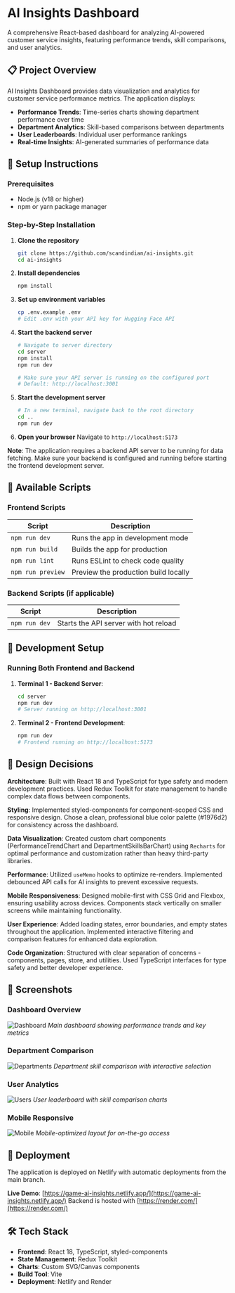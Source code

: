 # AI Insights Dashboard

A comprehensive React-based dashboard for analyzing AI-powered customer service insights, featuring performance trends, skill comparisons, and user analytics.

## 📋 Project Overview

AI Insights Dashboard provides data visualization and analytics for customer service performance metrics. The application displays:

- **Performance Trends**: Time-series charts showing department performance over time
- **Department Analytics**: Skill-based comparisons between departments
- **User Leaderboards**: Individual user performance rankings
- **Real-time Insights**: AI-generated summaries of performance data

## 🚀 Setup Instructions

### Prerequisites

- Node.js (v18 or higher)
- npm or yarn package manager

### Step-by-Step Installation

1. **Clone the repository**

   ```bash
   git clone https://github.com/scandindian/ai-insights.git
   cd ai-insights
   ```

2. **Install dependencies**

   ```bash
   npm install
   ```

3. **Set up environment variables**

   ```bash
   cp .env.example .env
   # Edit .env with your API key for Hugging Face API
   ```

4. **Start the backend server**

   ```bash
   # Navigate to server directory
   cd server
   npm install
   npm run dev

   # Make sure your API server is running on the configured port
   # Default: http://localhost:3001
   ```

5. **Start the development server**

   ```bash
   # In a new terminal, navigate back to the root directory
   cd ..
   npm run dev
   ```

6. **Open your browser**
   Navigate to `http://localhost:5173`

**Note**: The application requires a backend API server to be running for data fetching. Make sure your backend is configured and running before starting the frontend development server.

## 📜 Available Scripts

### Frontend Scripts

| Script            | Description                          |
| ----------------- | ------------------------------------ |
| `npm run dev`     | Runs the app in development mode     |
| `npm run build`   | Builds the app for production        |
| `npm run lint`    | Runs ESLint to check code quality    |
| `npm run preview` | Preview the production build locally |

### Backend Scripts (if applicable)

| Script        | Description                           |
| ------------- | ------------------------------------- |
| `npm run dev` | Starts the API server with hot reload |

## 🔧 Development Setup

### Running Both Frontend and Backend

1. **Terminal 1 - Backend Server**:

   ```bash
   cd server
   npm run dev
   # Server running on http://localhost:3001
   ```

2. **Terminal 2 - Frontend Development**:
   ```bash
   npm run dev
   # Frontend running on http://localhost:5173
   ```

## 🎨 Design Decisions

**Architecture**: Built with React 18 and TypeScript for type safety and modern development practices. Used Redux Toolkit for state management to handle complex data flows between components.

**Styling**: Implemented styled-components for component-scoped CSS and responsive design. Chose a clean, professional blue color palette (#1976d2) for consistency across the dashboard.

**Data Visualization**: Created custom chart components (PerformanceTrendChart and DepartmentSkillsBarChart) using `Recharts` for optimal performance and customization rather than heavy third-party libraries.

**Performance**: Utilized `useMemo` hooks to optimize re-renders. Implemented debounced API calls for AI insights to prevent excessive requests.

**Mobile Responsiveness**: Designed mobile-first with CSS Grid and Flexbox, ensuring usability across devices. Components stack vertically on smaller screens while maintaining functionality.

**User Experience**: Added loading states, error boundaries, and empty states throughout the application. Implemented interactive filtering and comparison features for enhanced data exploration.

**Code Organization**: Structured with clear separation of concerns - components, pages, store, and utilities. Used TypeScript interfaces for type safety and better developer experience.

## 📱 Screenshots

### Dashboard Overview

![Dashboard](./screenshots/dashboard.png)
_Main dashboard showing performance trends and key metrics_

### Department Comparison

![Departments](./screenshots/departments.png)
_Department skill comparison with interactive selection_

### User Analytics

![Users](./screenshots/users.png)
_User leaderboard with skill comparison charts_

### Mobile Responsive

![Mobile](./screenshots/mobile.png)
_Mobile-optimized layout for on-the-go access_

## 🚀 Deployment

The application is deployed on Netlify with automatic deployments from the main branch.

**Live Demo**: [https://game-ai-insights.netlify.app/](https://game-ai-insights.netlify.app/)
Backend is hosted with [https://render.com/](https://render.com/)

## 🛠 Tech Stack

- **Frontend**: React 18, TypeScript, styled-components
- **State Management**: Redux Toolkit
- **Charts**: Custom SVG/Canvas components
- **Build Tool**: Vite
- **Deployment**: Netlify and Render
